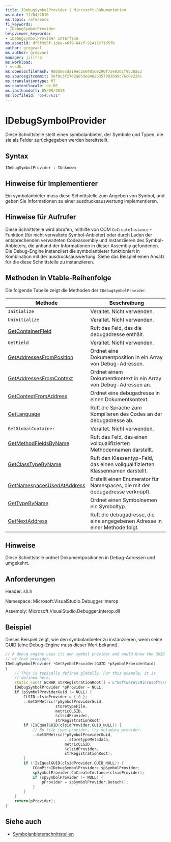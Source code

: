 ```yaml
---
title: IDebugSymbolProvider | Microsoft-Dokumentation
ms.date: 11/04/2016
ms.topic: reference
f1_keywords:
- IDebugSymbolProvider
helpviewer_keywords:
- IDebugSymbolProvider interface
ms.assetid: df5f095f-1dee-46f9-84cf-92417c71d5fb
author: gregvanl
ms.author: gregvanl
manager: jillfra
ms.workload:
- vssdk
ms.openlocfilehash: 98bd86cd219ec2604816e290f75e02d1f9530a53
ms.sourcegitcommit: 50f0c3f2763a05de8482b3579026d9c76c0e226c
ms.translationtype: MT
ms.contentlocale: de-DE
ms.lasthandoff: 05/09/2019
ms.locfileid: "65457631"
---
```

# <a name="idebugsymbolprovider"></a>IDebugSymbolProvider
Diese Schnittstelle stellt einen symbolanbieter, der Symbole und Typen, die sie als Felder zurückgegeben werden bereitstellt.

## <a name="syntax"></a>Syntax

```
IDebugSymbolProvider : IUnknown
```

## <a name="notes-for-implementers"></a>Hinweise für Implementierer
Ein symbolanbieter muss diese Schnittstelle zum Angeben von Symbol, und geben Sie Informationen zu einer ausdrucksauswertung implementieren.

## <a name="notes-for-callers"></a>Hinweise für Aufrufer
Diese Schnittstelle wird abrufen, mithilfe von COM `CoCreateInstance` -Funktion (für nicht verwaltete Symbol-Anbieter) oder durch Laden der entsprechenden verwalteten Codeassembly und Instanziieren des Symbol-Anbieters, die anhand der Informationen in dieser Assembly gefundenen. Die Debug-Engine instanziiert die symbolanbieter funktioniert in Kombination mit der ausdrucksauswertung. Siehe das Beispiel einen Ansatz für die diese Schnittstelle zu instanziieren.

## <a name="methods-in-vtable-order"></a>Methoden in Vtable-Reihenfolge
Die folgende Tabelle zeigt die Methoden der `IDebugSymbolProvider`.

|Methode|Beschreibung|
|------------|-----------------|
|`Initialize`|Veraltet. Nicht verwenden.|
|`Uninitialize`|Veraltet. Nicht verwenden.|
|[GetContainerField](../../../extensibility/debugger/reference/idebugsymbolprovider-getcontainerfield.md)|Ruft das Feld, das die debugadresse enthält.|
|`GetField`|Veraltet. Nicht verwenden.|
|[GetAddressesFromPosition](../../../extensibility/debugger/reference/idebugsymbolprovider-getaddressesfromposition.md)|Ordnet eine Dokumentposition in ein Array von Debug-Adressen.|
|[GetAddressesFromContext](../../../extensibility/debugger/reference/idebugsymbolprovider-getaddressesfromcontext.md)|Ordnet einem Dokumentkontext in ein Array von Debug-Adressen an.|
|[GetContextFromAddress](../../../extensibility/debugger/reference/idebugsymbolprovider-getcontextfromaddress.md)|Ordnet eine debugadresse in einen Dokumentkontext.|
|[GetLanguage](../../../extensibility/debugger/reference/idebugsymbolprovider-getlanguage.md)|Ruft die Sprache zum Kompilieren des Codes an der debugadresse ab.|
|`GetGlobalContainer`|Veraltet. Nicht verwenden.|
|[GetMethodFieldsByName](../../../extensibility/debugger/reference/idebugsymbolprovider-getmethodfieldsbyname.md)|Ruft das Feld, das einen vollqualifizierten Methodennamen darstellt.|
|[GetClassTypeByName](../../../extensibility/debugger/reference/idebugsymbolprovider-getclasstypebyname.md)|Ruft den Klassentyp-Feld, das einen vollqualifizierten Klassennamen darstellt.|
|[GetNamespacesUsedAtAddress](../../../extensibility/debugger/reference/idebugsymbolprovider-getnamespacesusedataddress.md)|Erstellt einen Enumerator für Namespaces, die mit der debugadresse verknüpft.|
|[GetTypeByName](../../../extensibility/debugger/reference/idebugsymbolprovider-gettypebyname.md)|Ordnet einen Symbolnamen ein Symboltyp.|
|[GetNextAddress](../../../extensibility/debugger/reference/idebugsymbolprovider-getnextaddress.md)|Ruft die debugadresse, die eine angegebenen Adresse in einer Methode folgt.|

## <a name="remarks"></a>Hinweise
Diese Schnittstelle ordnet Dokumentpositionen in Debug-Adressen und umgekehrt.

## <a name="requirements"></a>Anforderungen
Header: sh.h

Namespace: Microsoft.VisualStudio.Debugger.Interop

Assembly: Microsoft.VisualStudio.Debugger.Interop.dll

## <a name="example"></a>Beispiel
Dieses Beispiel zeigt, wie den symbolanbieter zu instanziieren, wenn seine GUID (eine Debug-Engine muss dieser Wert bekannt).

```cpp
// A debug engine uses its own symbol provider and would know the GUID
// of that provider.
IDebugSymbolProvider *GetSymbolProvider(GUID *pSymbolProviderGuid)
{
    // This is typically defined globally. For this example, it is
    // defined here.
    static const WCHAR strRegistrationRoot[] = L"Software\\Microsoft\\VisualStudio\\8.0Exp";
    IDebugSymbolProvider *pProvider = NULL;
    if (pSymbolProviderGuid != NULL) {
        CLSID clsidProvider = { 0 };
        ::GetSPMetric(*pSymbolProviderGuid,
                      storetypeFile,
                      metricCLSID,
                      &clsidProvider,
                      strRegistrationRoot);
        if (IsEqualGUID(clsidProvider,GUID_NULL)) {
            // No file type provider, try metadata provider.
            ::GetSPMetric(*pSymbolProviderGuid,
                          ::storetypeMetadata,
                          metricCLSID,
                          &clsidProvider,
                          strRegistrationRoot);
        }
        if (!IsEqualGUID(clsidProvider,GUID_NULL)) {
            CComPtr<IDebugSymbolProvider> spSymbolProvider;
            spSymbolProvider.CoCreateInstance(clsidProvider);
            if (spSymbolProvider != NULL) {
                pProvider = spSymbolProvider.Detach();
            }
        }
    }
    return(pProvider);
}
```

## <a name="see-also"></a>Siehe auch
- [Symbolanbieterschnittstellen](../../../extensibility/debugger/reference/symbol-provider-interfaces.md)
